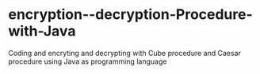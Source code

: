 # encryption--decryption-Procedure-with-Java
Coding and encryting and decrypting  with Cube procedure and Caesar procedure using Java as programming language
